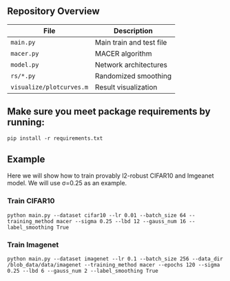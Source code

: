 ## Repository Overview
| File | Description |
| ------ | ------ |
| `main.py` | Main train and test file |
| `macer.py` | MACER algorithm |
| `model.py` | Network architectures |
| `rs/*.py` | Randomized smoothing |
| `visualize/plotcurves.m` | Result visualization |

## Make sure you meet package requirements by running:
```
pip install -r requirements.txt
```

## Example

Here we will show how to train provably l2-robust CIFAR10 and Imgeanet model. We will use &sigma;=0.25 as an example.

### Train CIFAR10
```
python main.py --dataset cifar10 --lr 0.01 --batch_size 64 --training_method macer --sigma 0.25 --lbd 12 --gauss_num 16 --label_smoothing True
```
### Train Imagenet
```
python main.py --dataset imagenet --lr 0.1 --batch_size 256 --data_dir /blob_data/data/imagenet --training_method macer --epochs 120 --sigma 0.25 --lbd 6 --gauss_num 2 --label_smoothing True
```
